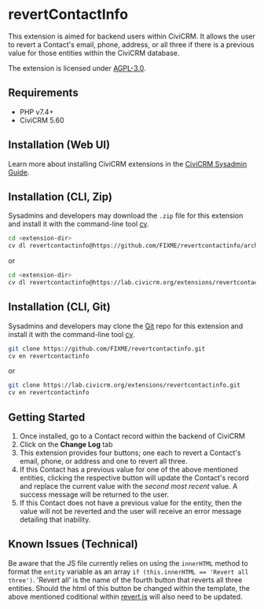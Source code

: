 # revertContactInfo
This extension is aimed for backend users within CiviCRM. It allows the user to revert a Contact's email, phone, address, or all three if there is a previous value for those entities within the CiviCRM database.

The extension is licensed under [AGPL-3.0](LICENSE.txt).

## Requirements

* PHP v7.4+
* CiviCRM 5.60

## Installation (Web UI)

Learn more about installing CiviCRM extensions in the [CiviCRM Sysadmin Guide](https://docs.civicrm.org/sysadmin/en/latest/customize/extensions/).

## Installation (CLI, Zip)

Sysadmins and developers may download the `.zip` file for this extension and
install it with the command-line tool [cv](https://github.com/civicrm/cv).

```bash
cd <extension-dir>
cv dl revertcontactinfo@https://github.com/FIXME/revertcontactinfo/archive/master.zip
```
or
```bash
cd <extension-dir>
cv dl revertcontactinfo@https://lab.civicrm.org/extensions/revertcontactinfo/-/archive/main/revertcontactinfo-main.zip
```

## Installation (CLI, Git)

Sysadmins and developers may clone the [Git](https://en.wikipedia.org/wiki/Git) repo for this extension and
install it with the command-line tool [cv](https://github.com/civicrm/cv).

```bash
git clone https://github.com/FIXME/revertcontactinfo.git
cv en revertcontactinfo
```
or
```bash
git clone https://lab.civicrm.org/extensions/revertcontactinfo.git
cv en revertcontactinfo
```

## Getting Started
1. Once installed, go to a Contact record within the backend of CiviCRM
2. Click on the **Change Log** tab
3. This extension provides four buttons; one each to revert a Contact's email, phone, or address and one to revert all three. 
4. If this Contact has a previous value for one of the above mentioned entities, clicking the respective button will update the Contact's record and replace the current value with the *second most recent* value. A success message will be returned to the user.
5. If this Contact does not have a previous value for the entity, then the value will not be reverted and the user will receive an error message detailing that inability.


## Known Issues (Technical)

Be aware that the JS file currently relies on using the `innerHTML` method to format the `entity` variable as an array `if (this.innerHTML == 'Revert all three')`. 'Revert all' is the name of the fourth button that reverts all three entities. Should the html of this button be changed within the template, the above mentioned coditional within [revert.js](https://github.com/briennekordis/civicrmExt_revertContactInfo/blob/main/js/revert.js) will also need to be updated.
